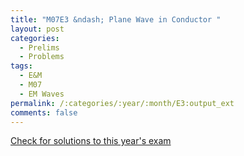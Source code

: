 ```yaml
---
title: "M07E3 &ndash; Plane Wave in Conductor "
layout: post
categories:
  - Prelims
  - Problems
tags:
  - E&M
  - M07
  - EM Waves
permalink: /:categories/:year/:month/E3:output_ext
comments: false
---
```

<object data="2007M3E.pdf" type="application/pdf" width="100%" height="500"></object>
<div class="message"><a href='https://princetonprelim.com/prelim/19/'>Check for solutions to this year's exam</a></div>